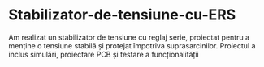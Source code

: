 # Stabilizator-de-tensiune-cu-ERS
Am realizat un stabilizator de tensiune cu reglaj serie, proiectat pentru a menține o tensiune stabilă și protejat împotriva suprasarcinilor. Proiectul a inclus simulări, proiectare PCB și testare a funcționalității

